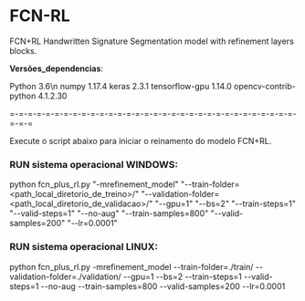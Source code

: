 # FCN-RL
FCN+RL Handwritten Signature Segmentation model with refinement layers blocks.



__Versões_dependencias__:

Python 3.6\n
numpy 1.17.4
keras 2.3.1
tensorflow-gpu 1.14.0
opencv-contrib-python 4.1.2.30

=-=-=-=-=-=-=-=-=-=-=-=-=-=-=-=-=-=-=-=-=-=-=-=-=-=-=-=-=-=-=-=-=-=-=

Execute o script abaixo para iniciar o reinamento do modelo FCN+RL.

### RUN sistema operacional WINDOWS:

python fcn_plus_rl.py "-mrefinement_model" "--train-folder=<path_local_diretorio_de_treino>/" "--validation-folder=<path_local_diretorio_de_validacao>/" "--gpu=1" "--bs=2" "--train-steps=1" "--valid-steps=1" "--no-aug" "--train-samples=800" "--valid-samples=200" "--lr=0.0001"

### RUN sistema operacional LINUX:

python fcn_plus_rl.py -mrefinement_model --train-folder=./train/ --validation-folder=./validation/ --gpu=1 --bs=2 --train-steps=1 --valid-steps=1 --no-aug --train-samples=800 --valid-samples=200 --lr=0.0001
